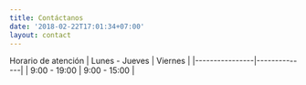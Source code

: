 ```yaml
---
title: Contáctanos
date: '2018-02-22T17:01:34+07:00'
layout: contact
---
```

Horario de atención | Lunes - Jueves | Viernes      |
|----------------|--------------|
| 9:00 - 19:00   | 9:00 - 15:00 |

